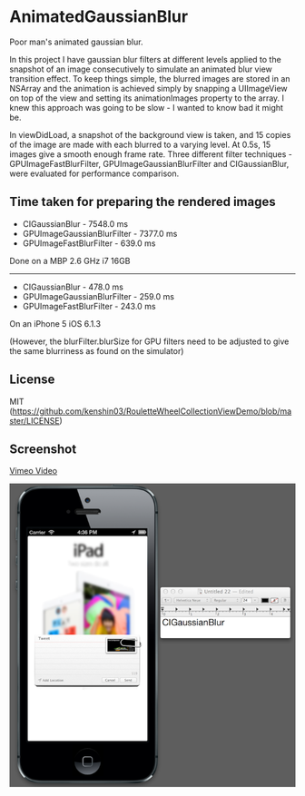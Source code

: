 AnimatedGaussianBlur
===============================

Poor man's animated gaussian blur.

In this project I have gaussian blur filters at different levels applied to the snapshot of an image consecutively to simulate an animated blur view transition effect. To keep things simple, the blurred images are stored in an NSArray and the animation is achieved simply by snapping a UIImageView on top of the view and setting its animationImages property to the array. I knew this approach was going to be slow - I wanted to know bad it might be.

In viewDidLoad, a snapshot of the background view is taken, and 15 copies of the image are made with each blurred to a varying level. At 0.5s, 15 images give a smooth enough frame rate. Three different filter techniques - GPUImageFastBlurFilter, GPUImageGaussianBlurFilter and CIGaussianBlur, were evaluated for performance comparison.  


Time taken for preparing the rendered images 
---
* CIGaussianBlur - 7548.0 ms
* GPUImageGaussianBlurFilter - 7377.0 ms 
* GPUImageFastBlurFilter - 639.0 ms

Done on a MBP 2.6 GHz i7 16GB

---
* CIGaussianBlur - 478.0 ms
* GPUImageGaussianBlurFilter - 259.0 ms
* GPUImageFastBlurFilter - 243.0 ms 

On an iPhone 5 iOS 6.1.3 

(However, the blurFilter.blurSize for GPU filters need to be adjusted to give the same blurriness as found on the simulator) 

License
---
MIT (https://github.com/kenshin03/RouletteWheelCollectionViewDemo/blob/master/LICENSE)


Screenshot
---
[Vimeo Video](https://vimeo.com/63531931 "Vimeo Video")

![Screenshot](cover_image.png)


